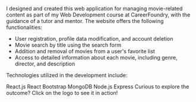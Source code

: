 I designed and created this web application for managing movie-related content as part of my Web Development course at CareerFoundry, with the guidance of a tutor and mentor. The website offers the following functionalities:

- User registration, profile data modification, and account deletion
- Movie search by title using the search form
- Addition and removal of movies from a user's favorite list
- Access to detailed information about each movie, including genre, director, and description

Technologies utilized in the development include:

React.js
React Bootstrap
MongoDB
Node.js
Express
Curious to explore the outcome? Click on the logo to see it in action!
